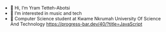 - 👋 Hi, I’m Yram Tetteh-Abotsi
- 👀 I’m interested in music and tech
- 🌱 Computer Science student at Kwame Nkrumah University Of Science And Technology
https://progress-bar.dev/40/?title=JavaScript
<!---
Asheryram/Asheryram is a ✨ special ✨ repository because its `README.md` (this file) appears on your GitHub profile.
You can click the Preview link to take a look at your changes.
--->
